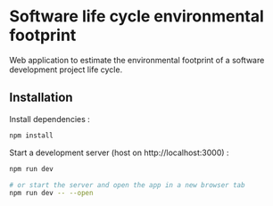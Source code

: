 # Software life cycle environmental footprint

Web application to estimate the environmental footprint of a software development project life cycle.

## Installation

Install dependencies :

```bash
npm install
```

Start a development server (host on http://localhost:3000) :

```bash
npm run dev

# or start the server and open the app in a new browser tab
npm run dev -- --open
```
